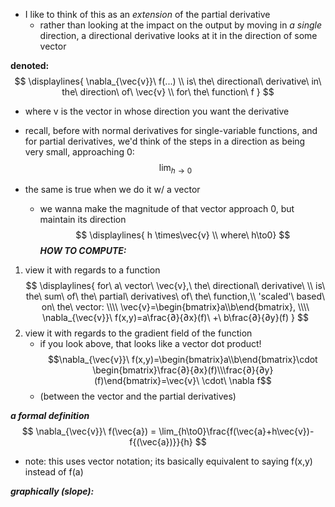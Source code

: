 - I like to think of this as an *extension* of the partial derivative
	- rather than looking at the impact on the output by moving in *a single* direction, a directional derivative looks at it in the direction of some vector

**denoted:**
$$
\displaylines{
\nabla_{\vec{v}}\ f(...)
\\
is\ the\ directional\ derivative\ in\ the\ direction\ of\ \vec{v}
\\
for\ the\ function\ f
}
$$
- where v is the vector in whose direction you want the derivative

- recall, before with normal derivatives for single-variable functions, and for partial derivatives, we'd think of the steps in a direction as being very small, approaching 0:
$$\lim_{h\to0}$$
- the same is true when we do it w/ a vector
	- we wanna make the magnitude of that vector approach 0, but maintain its direction
$$
\displaylines{
h \times\vec{v}
\\
where\ h\to0}
$$
***HOW TO COMPUTE:***
1. view it with regards to a function
$$
\displaylines{
for\ a\ vector\ \vec{v},\ the\ directional\ derivative\
\\
is\ the\ sum\ of\ the\ partial\ derivatives\ of\ the\ function,\\ 'scaled'\ based\ on\ the\ vector:
\\\\
\vec{v}=\begin{bmatrix}a\\b\end{bmatrix},
\\\\
\nabla_{\vec{v}}\ f(x,y)=a\frac{∂}{∂x}(f)\ +\ b\frac{∂}{∂y}(f) 
}
$$
2. view it with regards to the gradient field of the function
	- if you look above, that looks like a vector dot product!$$\nabla_{\vec{v}}\ f(x,y)=\begin{bmatrix}a\\b\end{bmatrix}\cdot \begin{bmatrix}\frac{∂}{∂x}(f)\\\frac{∂}{∂y}(f)\end{bmatrix}=\vec{v}\ \cdot\ \nabla f$$
	- (between the vector and the partial derivatives)

***a formal definition***
$$
\nabla_{\vec{v}}\ f(\vec{a}) = \lim_{h\to0}\frac{f(\vec{a}+h\vec{v})-f{(\vec{a})}}{h}
$$
- note: this uses vector notation; its basically equivalent to saying f(x,y) instead of f(a)

***graphically (slope):***

